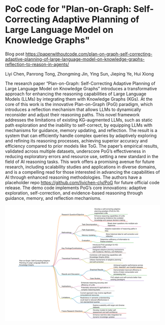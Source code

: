 # PoC code for "Plan-on-Graph: Self-Correcting Adaptive Planning of Large Language Model on Knowledge Graphs"

Blog post <https://paperwithoutcode.com/plan-on-graph-self-correcting-adaptive-planning-of-large-language-model-on-knowledge-graphs-reflection-to-reason-in-agents/>

Liyi Chen, Panrong Tong, Zhongming Jin, Ying Sun, Jieping Ye, Hui Xiong

The research paper “Plan-on-Graph: Self-Correcting Adaptive Planning of Large Language Model on Knowledge Graphs” introduces a transformative approach for enhancing the reasoning capabilities of Large Language Models (LLMs) by integrating them with Knowledge Graphs (KGs). At the core of this work is the innovative Plan-on-Graph (PoG) paradigm, which introduces a reflection mechanism that allows LLMs to dynamically reconsider and adjust their reasoning paths. This novel framework addresses the limitations of existing KG-augmented LLMs, such as static path exploration and the inability to self-correct, by equipping LLMs with mechanisms for guidance, memory updating, and reflection. The result is a system that can efficiently handle complex queries by adaptively exploring and refining its reasoning processes, achieving superior accuracy and efficiency compared to prior models like ToG. The paper’s empirical results, validated across multiple datasets, underscore PoG’s effectiveness in reducing exploratory errors and resource use, setting a new standard in the field of AI reasoning tasks. This work offers a promising avenue for future research, including scalability studies and applications in diverse domains, and is a compelling read for those interested in advancing the capabilities of AI through enhanced reasoning methodologies. The authors have a placeholder repo <https://github.com/liyichen-cly/PoG> for future official code release. The demo code implements PoG’s core innovations: adaptive exploration, self-correction, and evidence-based reasoning through guidance, memory, and reflection mechanisms.

![alt text](2410.23875v1-markmap.md.png)